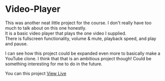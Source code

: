 # Video-Player


 This was another neat little project for the course. I don't really have too much to talk about on this one honestly.\
 It is a basic video player that plays the one video I supplied.\
 There is fullscreen functionality, volume & mute, playback speed, and play and pause.
 
 I can see how this project could be expanded even more to basically make a YouTube clone. 
 I think that that is an ambitious project though! Could be something interesting for me to do in the future.

 You can this project   [ View Live](https://custom-videoplayer-page.netlify.app)
